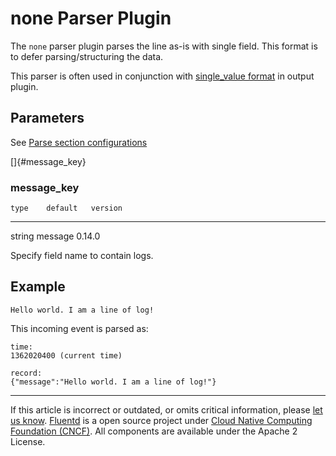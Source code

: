 # none Parser Plugin

The `none` parser plugin parses the line as-is with single field. This
format is to defer parsing/structuring the data.

This parser is often used in conjunction with [single\_value
format](/articles/formatter_single_value.md) in output plugin.


## Parameters

See [Parse section configurations](/articles/parse-section.md)

[]{#message_key}

### message\_key

    type    default   version
  -------- --------- ---------
   string   message   0.14.0

Specify field name to contain logs.


Example
-------

``` {.CodeRay}
Hello world. I am a line of log!
```

This incoming event is parsed as:

``` {.CodeRay}
time:
1362020400 (current time)

record:
{"message":"Hello world. I am a line of log!"}
```


------------------------------------------------------------------------

If this article is incorrect or outdated, or omits critical information,
please [let us know](https://github.com/fluent/fluentd-docs/issues?state=open).
[Fluentd](http://www.fluentd.org/) is a open source project under [Cloud
Native Computing Foundation (CNCF)](https://cncf.io/). All components
are available under the Apache 2 License.
